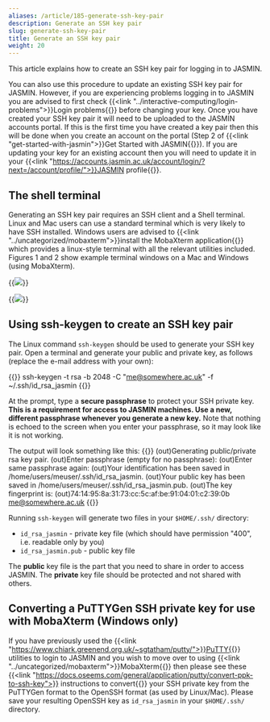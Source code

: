 ```yaml
---
aliases: /article/185-generate-ssh-key-pair
description: Generate an SSH key pair
slug: generate-ssh-key-pair
title: Generate an SSH key pair
weight: 20
---
```


This article explains how to create an SSH key pair for logging in to JASMIN.

You can also use this procedure to update an existing SSH key pair for JASMIN.
However, if you are experiencing problems logging in to JASMIN you are advised
to first check {{<link "../interactive-computing/login-problems">}}Login problems{{</link>}} before changing your
key. Once you have created your SSH key pair it will need to be uploaded to
the JASMIN accounts portal. If this is the first time you have created a key
pair then this will be done when you create an account on the portal (Step 2
of {{<link "get-started-with-jasmin">}}Get Started with JASMIN{{</link>}}). If you
are updating your key for an existing account then you will need to update it
in your
{{<link "https://accounts.jasmin.ac.uk/account/login/?next=/account/profile/">}}JASMIN profile{{</link>}}.

## The shell terminal

Generating an SSH key pair requires an SSH client and a Shell terminal. Linux
and Mac users can use a standard terminal which is very likely to have SSH
installed. Windows users are advised to {{<link "../uncategorized/mobaxterm">}}install the MobaXterm
application{{</link>}} which provides a linux-style terminal
with all the relevant utilities included. Figures 1 and 2 show example
terminal windows on a Mac and Windows (using MobaXterm).

{{<image src="img/docs/generate-ssh-key-pair/file-QrkL51B5fW.png" caption="Mac terminal" >}}

{{<image src="img/docs/generate-ssh-key-pair/file-jmOb6PSApE.png" caption="Terminal using Mobaxterm client on Windows">}}

## Using ssh-keygen to create an SSH key pair

The Linux command `ssh-keygen` should be used to generate your SSH key pair.
Open a terminal and generate your public and private key, as follows (replace
the e-mail address with your own):

{{<command user="localuser" host="localhost">}}
ssh-keygen -t rsa -b 2048 -C "me@somewhere.ac.uk" -f ~/.ssh/id_rsa_jasmin
{{</command>}}

At the prompt, type a **secure passphrase** to protect your SSH private key.
**This is a requirement for access to JASMIN machines. Use a new, different
passphrase whenever you generate a new key.** Note that nothing is echoed to
the screen when you enter your passphrase, so it may look like it is not
working.

The output will look something like this:
{{<command user="localuser" host="localhost">}}
(out)Generating public/private rsa key pair.
(out)Enter passphrase (empty for no passphrase): <ADD PASSPHRASE HERE>
(out)Enter same passphrase again: <REPEAT PASSPHRASE HERE>
(out)Your identification has been saved in /home/users/meuser/.ssh/id_rsa_jasmin.
(out)Your public key has been saved in /home/users/meuser/.ssh/id_rsa_jasmin.pub.
(out)The key fingerprint is:
(out)74:14:95:8a:31:73:cc:5c:af:be:91:04:01:c2:39:0b me@somewhere.ac.uk
{{</command>}}

Running `ssh-keygen` will generate two files in your `$HOME/.ssh/` directory:

- `id_rsa_jasmin` -  private key file (which should have permission "400", i.e. readable only by you)
- `id_rsa_jasmin.pub` - public key file

The **public** key file is the part that you need to share in order to access
JASMIN. The **private** key file should be protected and not shared with
others.

## Converting a PuTTYGen SSH private key for use with MobaXterm (Windows only)

If you have previously used the
{{<link "https://www.chiark.greenend.org.uk/~sgtatham/putty/">}}PuTTY{{</link>}} utilities to
login to JASMIN and you wish to move over to using {{<link "../uncategorized/mobaxterm">}}MobaXterm{{</link>}}
then please see these {{<link "https://docs.oseems.com/general/application/putty/convert-ppk-to-ssh-key">}}
instructions to convert{{</link>}} your SSH
private key from the PuTTYGen format to the OpenSSH format (as used by Linux/Mac).
Please save your resulting OpenSSH key as `id_rsa_jasmin` in your `$HOME/.ssh/` directory.
